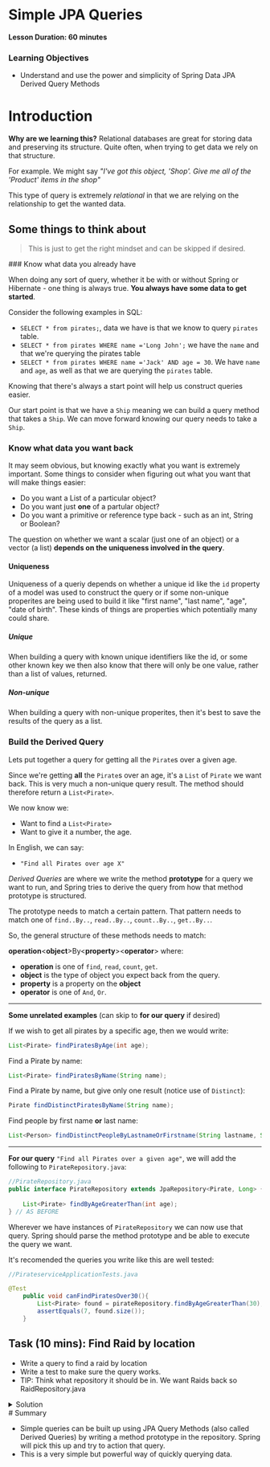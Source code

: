 # Simple JPA Queries

**Lesson Duration: 60 minutes**

### Learning Objectives
- Understand and use the power and simplicity of Spring Data JPA Derived Query Methods

# Introduction
**Why are we learning this?** Relational databases are great for storing data and preserving its structure. Quite often, when trying to get data we rely on that structure.

For example. We might say *"I've got this object, 'Shop'. Give me all of the 'Product' items in the shop"*

This type of query is extremely *relational* in that we are relying on the relationship to get the wanted data.

## Some things to think about
> This is just to get the right mindset and can be skipped if desired.



### Know what data you already have

When doing any sort of query, whether it be with or without Spring or Hibernate - one thing is always true.
**You always have some data to get started**.

Consider the following examples in SQL:

* `SELECT * from pirates;`, data we have is that we know to query `pirates` table.
* `SELECT * from pirates WHERE name ='Long John';` we have the `name` and that we're querying the pirates table
* `SELECT * from pirates WHERE name ='Jack' AND age = 30`. We have `name` and `age`, as well as that we are querying the `pirates` table.

Knowing that there's always a start point will help us construct queries easier.

Our start point is that we have a `Ship` meaning we can build a query method that takes a `Ship`. We can move forward knowing our query needs to take a `Ship`.




###  Know what data you want back

It may seem obvious, but knowing exactly what you want is extremely important. Some things to consider when figuring out what you want that will make things easier:

- Do you want a List of a particular object?
- Do you want just **one** of a partular object?
- Do you want a primitive or reference type back - such as an int, String or Boolean?




The question on whether we want a scalar (just one of an object) or a vector (a list) **depends on the uniqueness involved in the query**.

#### Uniqueness
Uniqueness of a queriy depends on whether a unique id like the `id` property of a model was used to construct the query or if some non-unique properites are being used to build it like "first name", "last name", "age", "date of birth". These kinds of things are properties which potentially many could share.

##### Unique
When building a query with known unique identifiers like the id, or some other known key we then also know that there will only be one value, rather than a list of values, returned.


##### Non-unique

When building a query with non-unique properites, then it's best to save the results of the query as a list.

<a name="build_query"></a>
### Build the Derived Query

Lets put together a query for getting all the `Pirate`s over a given age.

Since we're getting **all** the `Pirate`s over an age, it's a `List` of `Pirate` we want back. This is very much a non-unique query result. The method should therefore return a `List<Pirate>`.

We now know we:

* Want to find a `List<Pirate>`
* Want to give it a number, the age.


In English, we can say:

* `"Find all Pirates over age X"`



*Derived Queries* are where we write the method **prototype** for a query we want to run, and Spring tries to derive the query from how that method prototype is structured.


The prototype needs to match a certain pattern. That pattern needs to match one of `find..By..`, `read..By..`, `count..By..`, `get..By..`.

So, the general structure of these methods needs to match:

**operation**<**object**>By<**property**><**operator**>
where:

*  **operation** is one of `find`, `read`, `count`, `get`.
*  **object** is the type of object you expect back from the query. 
*  **property** is a property on the **object**
*  **operator** is one of `And`, `Or`.

-------
 

**Some unrelated examples** (can skip to **for our query** if desired)

 If we wish to get all pirates by a specific age, then we would write:

```java
List<Pirate> findPiratesByAge(int age);
```
Find a Pirate by name:

```java
List<Pirate> findPiratesByName(String name);
```

Find a Pirate by name, but give only one result (notice use of `Distinct`):

```java
Pirate findDistinctPiratesByName(String name);
```

Find people by first name **or** last name:

```java
List<Person> findDistinctPeopleByLastnameOrFirstname(String lastname, String firstname);
```

----

**For our query** `"Find all Pirates over a given age"`, we will add the following to `PirateRepository.java`:

```java
//PirateRepository.java
public interface PirateRepository extends JpaRepository<Pirate, Long> { // AS BEFORE
    
    List<Pirate> findByAgeGreaterThan(int age);
} // AS BEFORE
```

Wherever we have instances of `PirateRepository` we can now use that query. Spring should parse the method prototype and be able to execute the query we want. 

It's recomended the queries you write like this are well tested:


```java
//PirateserviceApplicationTests.java

@Test
	public void canFindPiratesOver30(){
		List<Pirate> found = pirateRepository.findByAgeGreaterThan(30);
		assertEquals(7, found.size());
	}
```

## Task (10 mins): Find Raid by location
* Write a query to find a raid by location
* Write a test to make sure the query works.
* TIP: Think what repository it should be in. We want Raids back so RaidRepository.java

<details>
<summary>
Solution
</summary>

```java
//RaidRepository.java
    List<Raid> findRaidByLocation(String location);
    	
```

```java
//PirateserviceApplicationTests.java

	@Test
	public void findRaidByLocation(){
		List<Raid> found = raidRepository.findRaidByLocation("Tortuga");
		assertEquals("Tortuga", found.get(0).getLocation());
	}
	
```
</details>
# Summary

* Simple queries can be built up using JPA Query Methods (also called Derived Queries) by writing a method prototype in the repository. Spring will pick this up and try to action that query.
* This is a very simple but powerful way of quickly querying data. 


